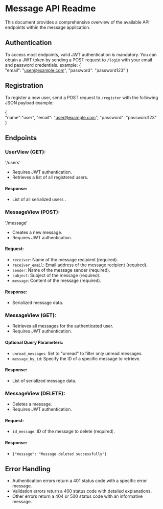 # Message API Readme

This document provides a comprehensive overview of the available API endpoints within the message application.

## Authentication

To access most endpoints, valid JWT authentication is mandatory. You can obtain a JWT token by sending a POST request to `/login` with your email and password credentials.
example:
{  
  "email": "user@example.com",
  "password": "password123"
}
## Registration

To register a new user, send a POST request to `/register` with the following JSON payload example:


{  
  "name":"user",
  "email": "user@example.com",
  "password": "password123"
}
## Endpoints

### UserView (GET):

'/users'

- Requires JWT authentication.
- Retrieves a list of all registered users.

#### Response:

- List of all serialized users .

### MessageView (POST):

'/message'

- Creates a new message.
- Requires JWT authentication.

#### Request:

- `receiver`: Name of the message recipient (required).
- `receiver_email`: Email address of the message recipient (required).
- `sender`: Name of the message sender (required).
- `subject`: Subject of the message (required).
- `message`: Content of the message (required).

#### Response:

- Serialized message data.

### MessageView (GET):

- Retrieves all messages for the authenticated user.
- Requires JWT authentication.

#### Optional Query Parameters:

- `unread_messages`: Set to "unread" to filter only unread messages.
- `message_by_id`: Specify the ID of a specific message to retrieve.

#### Response:

- List of serialized  message data.

### MessageView (DELETE):

- Deletes a message.
- Requires JWT authentication.

#### Request:

- `id_message`: ID of the message to delete (required).

#### Response:

- `{"message": "Message deleted successfully"}`

## Error Handling

- Authentication errors return a 401 status code with a specific error message.
- Validation errors return a 400 status code with detailed explanations.
- Other errors return a 404 or 500 status code with an informative message.

